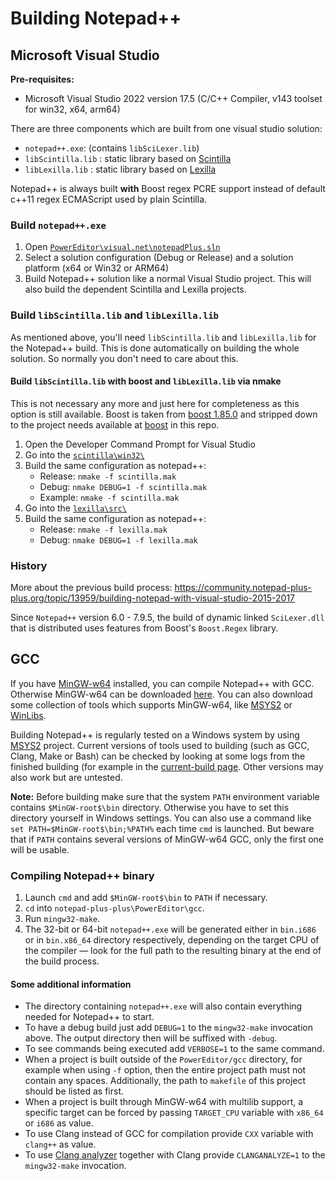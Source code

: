 # Building Notepad++

## Microsoft Visual Studio

**Pre-requisites:**

- Microsoft Visual Studio 2022 version 17.5 (C/C++ Compiler, v143 toolset for win32, x64, arm64)

There are three components which are built from one visual studio solution:

- `notepad++.exe`: (contains `libSciLexer.lib`)
- `libScintilla.lib` : static library based on [Scintilla](https://www.scintilla.org/)
- `libLexilla.lib` : static library based on [Lexilla](https://www.scintilla.org/Lexilla.html)

Notepad++ is always built **with** Boost regex PCRE support instead of default c++11 regex ECMAScript used by plain Scintilla.

### Build `notepad++.exe`

 1. Open [`PowerEditor\visual.net\notepadPlus.sln`](https://github.com/notepad-plus-plus/notepad-plus-plus/blob/master/PowerEditor/visual.net/notepadPlus.sln)
 2. Select a solution configuration (Debug or Release) and a solution platform (x64 or Win32 or ARM64)
 3. Build Notepad++ solution like a normal Visual Studio project. This will also build the dependent Scintilla and Lexilla projects.

### Build `libScintilla.lib` and `libLexilla.lib`

As mentioned above, you'll need `libScintilla.lib` and `libLexilla.lib` for the Notepad++ build. This is done automatically on building the whole solution. So normally you don't need to care about this.

#### Build `libScintilla.lib` with boost and `libLexilla.lib` via nmake

This is not necessary any more and just here for completeness as this option is still available.
Boost is taken from [boost 1.85.0](https://www.boost.org/users/history/version_1_85_0.html) and stripped down to the project needs available at [boost](https://github.com/notepad-plus-plus/notepad-plus-plus/tree/master/boostregex/boost) in this repo.

1. Open the Developer Command Prompt for Visual Studio
2. Go into the [`scintilla\win32\`](https://github.com/notepad-plus-plus/notepad-plus-plus/blob/master/scintilla/win32/)
3. Build the same configuration as notepad++:
   - Release: `nmake -f scintilla.mak`
   - Debug: `nmake DEBUG=1 -f scintilla.mak`
   - Example:
   `nmake -f scintilla.mak`
4. Go into the [`lexilla\src\`](https://github.com/notepad-plus-plus/notepad-plus-plus/tree/master/lexilla/src/)
5. Build the same configuration as notepad++:
   - Release: `nmake -f lexilla.mak`
   - Debug: `nmake DEBUG=1 -f lexilla.mak`

### History

More about the previous build process: <https://community.notepad-plus-plus.org/topic/13959/building-notepad-with-visual-studio-2015-2017>

Since `Notepad++` version 6.0 - 7.9.5, the build of dynamic linked `SciLexer.dll` that is distributed
uses features from Boost's `Boost.Regex` library.

## GCC

If you have [MinGW-w64](https://www.mingw-w64.org/) installed, you can compile Notepad++ with GCC. Otherwise MinGW-w64 can be downloaded [here](https://sourceforge.net/projects/mingw-w64/files/). You can also download some collection of tools which supports MinGW-w64, like [MSYS2](https://www.msys2.org/) or [WinLibs](https://winlibs.com/).

Building Notepad++ is regularly tested on a Windows system by using [MSYS2](https://www.msys2.org/) project. Current versions of tools used to building (such as GCC, Clang, Make or Bash) can be checked by looking at some logs from the finished building (for example in the [current-build page](https://github.com/notepad-plus-plus/notepad-plus-plus/actions/workflows/CI_build.yml). Other versions may also work but are untested.

**Note:** Before building make sure that the system `PATH` environment variable contains `$MinGW-root$\bin` directory. Otherwise you have to set this directory yourself in Windows settings. You can also use a command like `set PATH=$MinGW-root$\bin;%PATH%` each time `cmd` is launched. But beware that if `PATH` contains several versions of MinGW-w64 GCC, only the first one will be usable.

### Compiling Notepad++ binary

1. Launch `cmd` and add `$MinGW-root$\bin` to `PATH` if necessary.
2. `cd` into `notepad-plus-plus\PowerEditor\gcc`.
3. Run `mingw32-make`.
4. The 32-bit or 64-bit `notepad++.exe` will be generated either in `bin.i686` or in `bin.x86_64` directory respectively, depending on the target CPU of the compiler — look for the full path to the resulting binary at the end of the build process.

#### Some additional information

- The directory containing `notepad++.exe` will also contain everything needed for Notepad++ to start.
- To have a debug build just add `DEBUG=1` to the `mingw32-make` invocation above. The output directory then will be suffixed with `-debug`.
- To see commands being executed add `VERBOSE=1` to the same command.
- When a project is built outside of the `PowerEditor/gcc` directory, for example when using `-f` option, then the entire project path must not contain any spaces. Additionally, the path to `makefile` of this project should be listed as first.
- When a project is built through MinGW-w64 with multilib support, a specific target can be forced by passing `TARGET_CPU` variable with `x86_64` or `i686` as value.
- To use Clang instead of GCC for compilation provide `CXX` variable with `clang++` as value.
- To use [Clang analyzer](https://clang-analyzer.llvm.org/) together with Clang provide `CLANGANALYZE=1` to the `mingw32-make` invocation.
